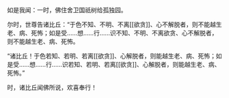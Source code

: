 如是我闻：一时，佛住舍卫国祇树给孤独园。

尔时，世尊告诸比丘：“于色不知、不明、不离[[欲贪]]、心不解脱者，则不能越生老、病、死怖；如是受……想……行……识不知、不明、不离欲贪、心不解脱者，则不能越生老、病、死怖。

“诸比丘！于色若知、若明、若离[[欲贪]]、心解脱者，则能越生老、病、死怖；如是受……想……行……识若知、若明、若离[[欲贪]]、心解脱者，则能越生老、病、死怖。”

时，诸比丘闻佛所说，欢喜奉行！